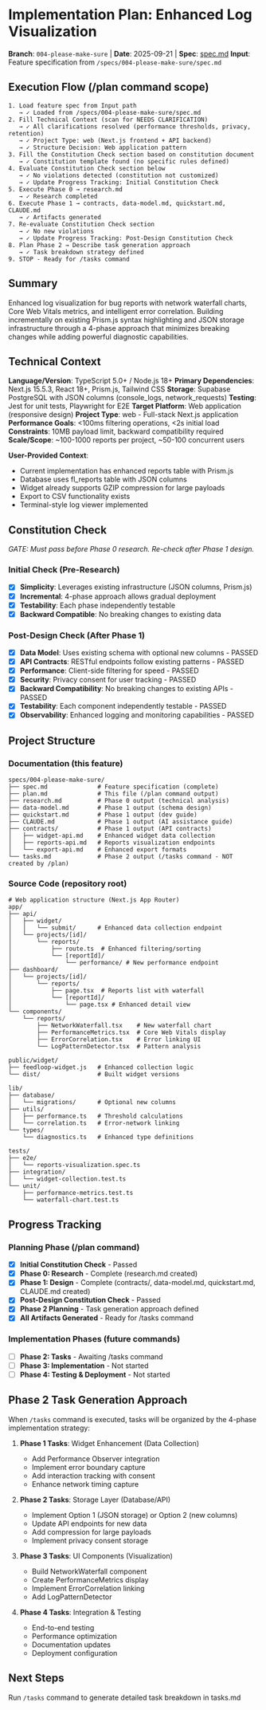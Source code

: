 # Implementation Plan: Enhanced Log Visualization

**Branch**: `004-please-make-sure` | **Date**: 2025-09-21 | **Spec**: [spec.md](./spec.md)
**Input**: Feature specification from `/specs/004-please-make-sure/spec.md`

## Execution Flow (/plan command scope)
```
1. Load feature spec from Input path
   → ✓ Loaded from /specs/004-please-make-sure/spec.md
2. Fill Technical Context (scan for NEEDS CLARIFICATION)
   → ✓ All clarifications resolved (performance thresholds, privacy, retention)
   → ✓ Project Type: web (Next.js frontend + API backend)
   → ✓ Structure Decision: Web application pattern
3. Fill the Constitution Check section based on constitution document
   → ✓ Constitution template found (no specific rules defined)
4. Evaluate Constitution Check section below
   → ✓ No violations detected (constitution not customized)
   → ✓ Update Progress Tracking: Initial Constitution Check
5. Execute Phase 0 → research.md
   → ✓ Research completed
6. Execute Phase 1 → contracts, data-model.md, quickstart.md, CLAUDE.md
   → ✓ Artifacts generated
7. Re-evaluate Constitution Check section
   → ✓ No new violations
   → ✓ Update Progress Tracking: Post-Design Constitution Check
8. Plan Phase 2 → Describe task generation approach
   → ✓ Task breakdown strategy defined
9. STOP - Ready for /tasks command
```

## Summary
Enhanced log visualization for bug reports with network waterfall charts, Core Web Vitals metrics, and intelligent error correlation. Building incrementally on existing Prism.js syntax highlighting and JSON storage infrastructure through a 4-phase approach that minimizes breaking changes while adding powerful diagnostic capabilities.

## Technical Context
**Language/Version**: TypeScript 5.0+ / Node.js 18+
**Primary Dependencies**: Next.js 15.5.3, React 18+, Prism.js, Tailwind CSS
**Storage**: Supabase PostgreSQL with JSON columns (console_logs, network_requests)
**Testing**: Jest for unit tests, Playwright for E2E
**Target Platform**: Web application (responsive design)
**Project Type**: web - Full-stack Next.js application
**Performance Goals**: <100ms filtering operations, <2s initial load
**Constraints**: 10MB payload limit, backward compatibility required
**Scale/Scope**: ~100-1000 reports per project, ~50-100 concurrent users

**User-Provided Context**:
- Current implementation has enhanced reports table with Prism.js
- Database uses fl_reports table with JSON columns
- Widget already supports GZIP compression for large payloads
- Export to CSV functionality exists
- Terminal-style log viewer implemented

## Constitution Check
*GATE: Must pass before Phase 0 research. Re-check after Phase 1 design.*

### Initial Check (Pre-Research)
- [x] **Simplicity**: Leverages existing infrastructure (JSON columns, Prism.js)
- [x] **Incremental**: 4-phase approach allows gradual deployment
- [x] **Testability**: Each phase independently testable
- [x] **Backward Compatible**: No breaking changes to existing data

### Post-Design Check (After Phase 1)
- [x] **Data Model**: Uses existing schema with optional new columns - PASSED
- [x] **API Contracts**: RESTful endpoints follow existing patterns - PASSED
- [x] **Performance**: Client-side filtering for speed - PASSED
- [x] **Security**: Privacy consent for user tracking - PASSED
- [x] **Backward Compatibility**: No breaking changes to existing APIs - PASSED
- [x] **Testability**: Each component independently testable - PASSED
- [x] **Observability**: Enhanced logging and monitoring capabilities - PASSED

## Project Structure

### Documentation (this feature)
```
specs/004-please-make-sure/
├── spec.md              # Feature specification (complete)
├── plan.md              # This file (/plan command output)
├── research.md          # Phase 0 output (technical analysis)
├── data-model.md        # Phase 1 output (schema design)
├── quickstart.md        # Phase 1 output (dev guide)
├── CLAUDE.md            # Phase 1 output (AI assistance guide)
├── contracts/           # Phase 1 output (API contracts)
│   ├── widget-api.md    # Enhanced widget data collection
│   ├── reports-api.md   # Reports visualization endpoints
│   └── export-api.md    # Enhanced export formats
└── tasks.md             # Phase 2 output (/tasks command - NOT created by /plan)
```

### Source Code (repository root)
```
# Web application structure (Next.js App Router)
app/
├── api/
│   ├── widget/
│   │   └── submit/      # Enhanced data collection endpoint
│   └── projects/[id]/
│       └── reports/
│           ├── route.ts  # Enhanced filtering/sorting
│           └── [reportId]/
│               └── performance/ # New performance endpoint
├── dashboard/
│   └── projects/[id]/
│       └── reports/
│           ├── page.tsx  # Reports list with waterfall
│           └── [reportId]/
│               └── page.tsx # Enhanced detail view
└── components/
    └── reports/
        ├── NetworkWaterfall.tsx    # New waterfall chart
        ├── PerformanceMetrics.tsx  # Core Web Vitals display
        ├── ErrorCorrelation.tsx    # Error linking UI
        └── LogPatternDetector.tsx  # Pattern analysis

public/widget/
├── feedloop-widget.js   # Enhanced collection logic
└── dist/                # Built widget versions

lib/
├── database/
│   └── migrations/      # Optional new columns
├── utils/
│   ├── performance.ts   # Threshold calculations
│   └── correlation.ts   # Error-network linking
└── types/
    └── diagnostics.ts   # Enhanced type definitions

tests/
├── e2e/
│   └── reports-visualization.spec.ts
├── integration/
│   └── widget-collection.test.ts
└── unit/
    ├── performance-metrics.test.ts
    └── waterfall-chart.test.ts
```

## Progress Tracking

### Planning Phase (/plan command)
- [x] **Initial Constitution Check** - Passed
- [x] **Phase 0: Research** - Complete (research.md created)
- [x] **Phase 1: Design** - Complete (contracts/, data-model.md, quickstart.md, CLAUDE.md created)
- [x] **Post-Design Constitution Check** - Passed
- [x] **Phase 2 Planning** - Task generation approach defined
- [x] **All Artifacts Generated** - Ready for /tasks command

### Implementation Phases (future commands)
- [ ] **Phase 2: Tasks** - Awaiting /tasks command
- [ ] **Phase 3: Implementation** - Not started
- [ ] **Phase 4: Testing & Deployment** - Not started

## Phase 2 Task Generation Approach

When `/tasks` command is executed, tasks will be organized by the 4-phase implementation strategy:

1. **Phase 1 Tasks**: Widget Enhancement (Data Collection)
   - Add Performance Observer integration
   - Implement error boundary capture
   - Add interaction tracking with consent
   - Enhance network timing capture

2. **Phase 2 Tasks**: Storage Layer (Database/API)
   - Implement Option 1 (JSON storage) or Option 2 (new columns)
   - Update API endpoints for new data
   - Add compression for large payloads
   - Implement privacy consent storage

3. **Phase 3 Tasks**: UI Components (Visualization)
   - Build NetworkWaterfall component
   - Create PerformanceMetrics display
   - Implement ErrorCorrelation linking
   - Add LogPatternDetector

4. **Phase 4 Tasks**: Integration & Testing
   - End-to-end testing
   - Performance optimization
   - Documentation updates
   - Deployment configuration

## Next Steps
Run `/tasks` command to generate detailed task breakdown in tasks.md